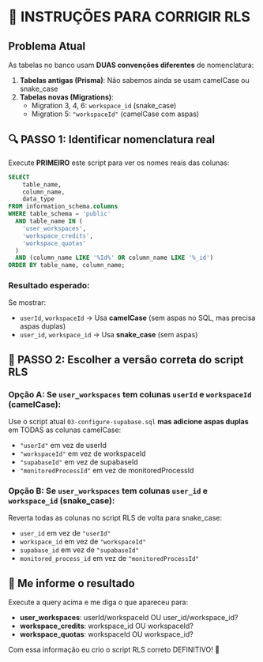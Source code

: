 # 🚨 INSTRUÇÕES PARA CORRIGIR RLS

## Problema Atual

As tabelas no banco usam **DUAS convenções diferentes** de nomenclatura:

1. **Tabelas antigas (Prisma)**: Não sabemos ainda se usam camelCase ou snake_case
2. **Tabelas novas (Migrations)**:
   - Migration 3, 4, 6: `workspace_id` (snake_case)
   - Migration 5: `"workspaceId"` (camelCase com aspas)

## 🔍 PASSO 1: Identificar nomenclatura real

Execute **PRIMEIRO** este script para ver os nomes reais das colunas:

```sql
SELECT
    table_name,
    column_name,
    data_type
FROM information_schema.columns
WHERE table_schema = 'public'
  AND table_name IN (
    'user_workspaces',
    'workspace_credits',
    'workspace_quotas'
  )
  AND (column_name LIKE '%Id%' OR column_name LIKE '%_id')
ORDER BY table_name, column_name;
```

### Resultado esperado:

Se mostrar:
- `userId`, `workspaceId` → Usa **camelCase** (sem aspas no SQL, mas precisa aspas duplas)
- `user_id`, `workspace_id` → Usa **snake_case** (sem aspas)

## 🔧 PASSO 2: Escolher a versão correta do script RLS

### **Opção A:** Se `user_workspaces` tem colunas `userId` e `workspaceId` (camelCase):

Use o script atual `03-configure-supabase.sql` **mas adicione aspas duplas** em TODAS as colunas camelCase:
- `"userId"` em vez de userId
- `"workspaceId"` em vez de workspaceId
- `"supabaseId"` em vez de supabaseId
- `"monitoredProcessId"` em vez de monitoredProcessId

### **Opção B:** Se `user_workspaces` tem colunas `user_id` e `workspace_id` (snake_case):

Reverta todas as colunas no script RLS de volta para snake_case:
- `user_id` em vez de `"userId"`
- `workspace_id` em vez de `"workspaceId"`
- `supabase_id` em vez de `"supabaseId"`
- `monitored_process_id` em vez de `"monitoredProcessId"`

## 📝 Me informe o resultado

Execute a query acima e me diga o que apareceu para:
- **user_workspaces**: userId/workspaceId OU user_id/workspace_id?
- **workspace_credits**: workspace_id OU workspaceId?
- **workspace_quotas**: workspaceId OU workspace_id?

Com essa informação eu crio o script RLS correto DEFINITIVO! 🎯

